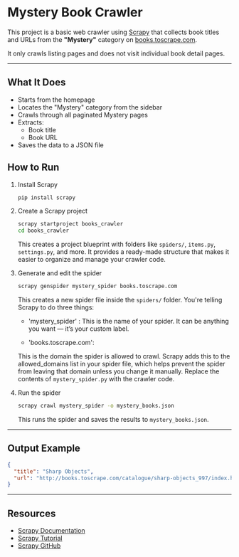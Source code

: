 # Mystery Book Crawler

This project is a basic web crawler using [Scrapy](https://scrapy.org/) that collects book titles and URLs from the **"Mystery"** category on [books.toscrape.com](http://books.toscrape.com).

It only crawls listing pages and does not visit individual book detail pages.

---

## What It Does

- Starts from the homepage
- Locates the "Mystery" category from the sidebar
- Crawls through all paginated Mystery pages
- Extracts:
  - Book title
  - Book URL
- Saves the data to a JSON file

## How to Run

1. Install Scrapy

   ```bash
   pip install scrapy
   ```

2. Create a Scrapy project

   ```bash
   scrapy startproject books_crawler
   cd books_crawler
   ```

   This creates a project blueprint with folders like `spiders/`, `items.py`, `settings.py`, and more.
   It provides a ready-made structure that makes it easier to organize and manage your crawler code.

3. Generate and edit the spider

   ```bash
   scrapy genspider mystery_spider books.toscrape.com
   ```

   This creates a new spider file inside the `spiders/` folder.
   You're telling Scrapy to do three things:

   - 'mystery_spider' :
     This is the name of your spider. It can be anything you want — it’s your custom label.

   - 'books.toscrape.com':

   This is the domain the spider is allowed to crawl. Scrapy adds this to the allowed_domains list in your spider file, which helps prevent the spider from leaving that domain unless you change it manually.
   Replace the contents of `mystery_spider.py` with the crawler code.

4. Run the spider

   ```bash
   scrapy crawl mystery_spider -o mystery_books.json
   ```

   This runs the spider and saves the results to `mystery_books.json`.

---

## Output Example

```json
{
  "title": "Sharp Objects",
  "url": "http://books.toscrape.com/catalogue/sharp-objects_997/index.html"
}
```

---

## Resources

- [Scrapy Documentation](https://docs.scrapy.org/en/latest/)
- [Scrapy Tutorial](https://docs.scrapy.org/en/latest/intro/tutorial.html)
- [Scrapy GitHub](https://github.com/scrapy/scrapy)
